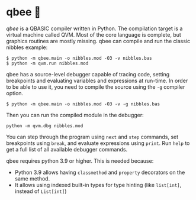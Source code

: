 # qbee :honeybee:

*qbee* is a QBASIC compiler written in Python. The compilation target
is a virtual machine called QVM. Most of the core language is
complete, but graphics routines are mostly missing. qbee can compile
and run the classic nibbles example:

```
$ python -m qbee.main -o nibbles.mod -O3 -v nibbles.bas
$ python -m qvm.run nibbles.mod
```

qbee has a source-level debugger capable of tracing code, setting
breakpoints and evaluating variables and expressions at run-time. In
order to be able to use it, you need to compile the source using the
`-g` compiler option.

```
$ python -m qbee.main -o nibbles.mod -O3 -v -g nibbles.bas
```

Then you can run the compiled module in the debugger:

```
python -m qvm.dbg nibbles.mod
```

You can step through the program using `next` and `step` commands, set
breakpoints using `break`, and evaluate expressions using `print`. Run
`help` to get a full list of all available debugger commands.

qbee requires python 3.9 or higher. This is needed because:

 - Python 3.9 allows having `classmethod` and `property` decorators on
   the same method.
 - It allows using indexed built-in types for type hinting (like
   `list[int]`, instead of `List[int]`)
